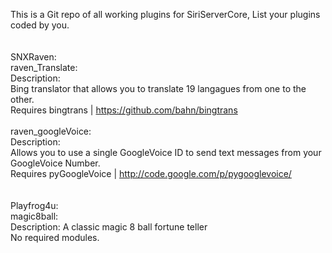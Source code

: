 This is a Git repo of all working plugins for SiriServerCore, List your plugins coded by you.
<BR><BR><BR>
SNXRaven:<BR>
raven_Translate:<BR>
Description:<BR>
Bing translator that allows you to translate 19 langagues from one to the other.<BR>
Requires bingtrans | https://github.com/bahn/bingtrans<BR>
<BR>
raven_googleVoice:<BR>
Description:<BR>
Allows you to use a single GoogleVoice ID to send text messages from your GoogleVoice Number.<BR> 
Requires pyGoogleVoice | http://code.google.com/p/pygooglevoice/<BR>
<BR>
<BR>
Playfrog4u:<BR>
magic8ball:<BR>
Description: A classic magic 8 ball fortune teller<BR>
No required modules. <BR>